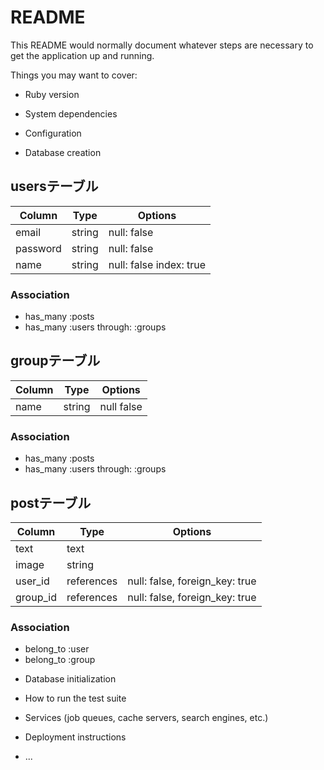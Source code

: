 # README

This README would normally document whatever steps are necessary to get the
application up and running.

Things you may want to cover:

* Ruby version

* System dependencies

* Configuration

* Database creation
## usersテーブル
|Column|Type|Options|
|------|----|-------|
|email|string|null: false|
|password|string|null: false|
|name|string|null: false index: true|
### Association
- has_many :posts 
- has_many :users through: :groups

## groupテーブル
|Column|Type|Options|
|------|----|-------|
|name|string|null false|

### Association
- has_many :posts 
- has_many :users through: :groups

## postテーブル
|Column|Type|Options|
|------|----|-------|
|text|text|
|image|string|
|user_id|references|null: false, foreign_key: true|
|group_id|references|null: false, foreign_key: true|
### Association
- belong_to :user
- belong_to :group


* Database initialization

* How to run the test suite

* Services (job queues, cache servers, search engines, etc.)

* Deployment instructions

* ...

